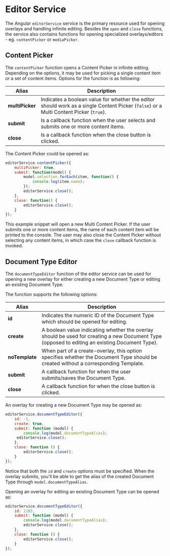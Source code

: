 # Editor Service

The Angular `editorService` service is the primary resource used for opening overlays and handling infinite editing. Besides the `open` and `close` functions, the service also contains functions for opening specialized overlays/editors - eg. `contentPicker` or `mediaPicker`.

## Content Picker

The `contentPicker` function opens a Content Picker in infinite editing. Depending on the options, it may be used for picking a single content item or a set of content items. Options for the function is as following:

| Alias           | Description |
|-----------------|-------------|
| **multiPicker** | Indicates a boolean value for whether the editor should work as a single Content Picker (`false`) or a Multi Content Picker (`true`). |
| **submit**      | Is a callback function when the user selects and submits one or more content items.  |
| **close**       | Is a callback function when the close button is clicked. |

The Content Picker could be opened as:

```js
editorService.contentPicker({
    multiPicker: true,
    submit: function(model) {
        model.selection.forEach(item, function() {
            console.log(item.name);
        });
        editorService.close();
    },
    close: function() {
        editorService.close();
    }
});
```

This example snippet will open a new Multi Content Picker. If the user submits one or more content items, the name of each content item will be printed to the console. The user may also close the Content Picker without selecting any content items, in which case the `close` callback function is invoked.

## Document Type Editor

The `documentTypeEditor` function of the editor service can be used for opening a new overlay for either creating a new Document Type or editing an existing Document Type.

The function supports the following options:

| Alias          | Description |
|----------------|-------------|
| **id**         | Indicates the numeric ID of the Document Type which should be opened for editing.  |
| **create**     | A boolean value indicating whether the overlay should be used for creating a new Document Type (opposed to editing an existing Document Type). |
| **noTemplate** | When part of a create-overlay, this option specifies whether the Document Type should be created without a corresponding Template. |
| **submit**     | A callback function for when the user submits/saves the Document Type. |
| **close**      | A callback function for when the close button is clicked. |

An overlay for creating a new Document Type may be opened as:

```javascript
editorService.documentTypeEditor({
    id: -1,
    create: true,
    submit: function (model) {
        console.log(model.documentTypeAlias);
     editorService.close();
    },
    close: function () {
        editorService.close();
    }
});
```

Notice that both the `id` and `create` options must be specified. When the overlay submits, you'll be able to get the alias of the created Document Type through `model.documentTypeAlias`.

Opening an overlay for editing an existing Document Type can be opened as:

```javascript
editorService.documentTypeEditor({
    id: 1103,
    submit: function (model) {
        console.log(model.documentTypeAlias);
        editorService.close();
    },
    close: function () {
        editorService.close();
    }
});
```
